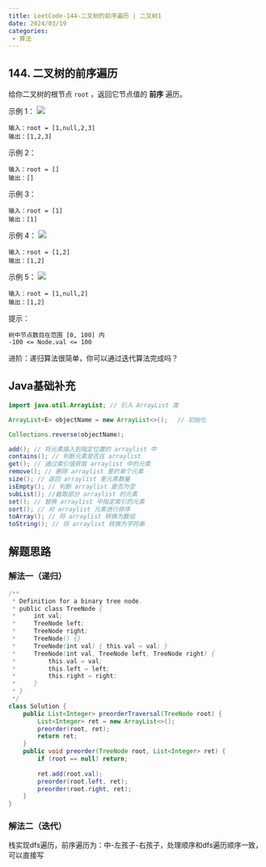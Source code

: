 ```yaml
---
title: LeetCode-144-二叉树的前序遍历 | 二叉树1
date: 2024/03/19
categories:
 - 算法
---
```

## 144. 二叉树的前序遍历
给你二叉树的根节点 `root` ，返回它节点值的 **前序** 遍历。


示例 1：
![](/image/2024031901.jpg)
```
输入：root = [1,null,2,3]
输出：[1,2,3]
```
示例 2：
```
输入：root = []
输出：[]
```
示例 3：
```
输入：root = [1]
输出：[1]
```
示例 4：
![](/image/2024031902.jpg)
```
输入：root = [1,2]
输出：[1,2]
```
示例 5：
![](/image/2024031903.jpg)
```
输入：root = [1,null,2]
输出：[1,2]
```

提示：
```
树中节点数目在范围 [0, 100] 内
-100 <= Node.val <= 100
```

进阶：递归算法很简单，你可以通过迭代算法完成吗？

## Java基础补充
```java
import java.util.ArrayList; // 引入 ArrayList 类

ArrayList<E> objectName = new ArrayList<>();　 // 初始化

Collections.reverse(objectName);

add(); // 将元素插入到指定位置的 arraylist 中
contains(); // 判断元素是否在 arraylist
get(); // 通过索引值获取 arraylist 中的元素
remove(); // 删除 arraylist 里的单个元素
size(); // 返回 arraylist 里元素数量
isEmpty(); // 判断 arraylist 是否为空
subList(); //截取部分 arraylist 的元素
set(); // 替换 arraylist 中指定索引的元素
sort();	// 对 arraylist 元素进行排序
toArray(); // 将 arraylist 转换为数组
toString();	// 将 arraylist 转换为字符串
```

## 解题思路
### 解法一（递归）
```java
/**
 * Definition for a binary tree node.
 * public class TreeNode {
 *     int val;
 *     TreeNode left;
 *     TreeNode right;
 *     TreeNode() {}
 *     TreeNode(int val) { this.val = val; }
 *     TreeNode(int val, TreeNode left, TreeNode right) {
 *         this.val = val;
 *         this.left = left;
 *         this.right = right;
 *     }
 * }
 */
class Solution {
    public List<Integer> preorderTraversal(TreeNode root) {
        List<Integer> ret = new ArrayList<>();
        preorder(root, ret);
        return ret;
    }
    public void preorder(TreeNode root, List<Integer> ret) {
        if (root == null) return;
        
        ret.add(root.val);
        preorder(root.left, ret);
        preorder(root.right, ret);
    }
}
```

### 解法二（迭代）
栈实现dfs遍历，前序遍历为：中-左孩子-右孩子，处理顺序和dfs遍历顺序一致，可以直接写